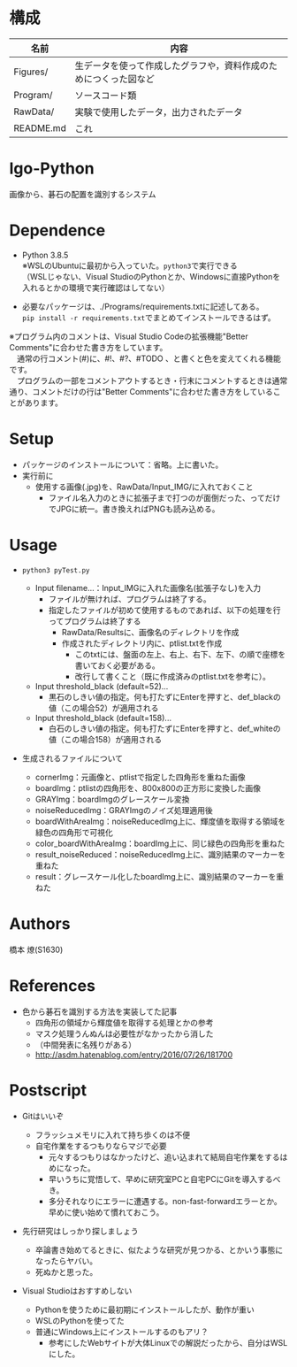 # 構成
|  名前  |  内容  |
| ---- | ---- |
|  Figures/  |  生データを使って作成したグラフや，資料作成のためにつくった図など  |
|  Program/  |  ソースコード類  |
|  RawData/  |  実験で使用したデータ，出力されたデータ  |
|  README.md  |  これ  |

# Igo-Python
画像から、碁石の配置を識別するシステム

# Dependence
- Python 3.8.5  
※WSLのUbuntuに最初から入っていた。`python3`で実行できる  
（WSLじゃない、Visual StudioのPythonとか、Windowsに直接Pythonを入れるとかの環境で実行確認はしてない）
  
- 必要なパッケージは、./Programs/requirements.txtに記述してある。  
`pip install -r requirements.txt`でまとめてインストールできるはず。  
  
※プログラム内のコメントは、Visual Studio Codeの拡張機能"Better Comments"に合わせた書き方をしています。  
　通常の行コメント(#)に、#!、#?、#TODO 、と書くと色を変えてくれる機能です。  
　プログラムの一部をコメントアウトするとき・行末にコメントするときは通常通り、コメントだけの行は"Better Comments"に合わせた書き方をしていることがあります。

# Setup
- パッケージのインストールについて：省略。上に書いた。
- 実行前に
    - 使用する画像(.jpg)を、RawData/Input_IMG/に入れておくこと
        - ファイル名入力のときに拡張子まで打つのが面倒だった、ってだけでJPGに統一。書き換えればPNGも読み込める。

# Usage
- `python3 pyTest.py`
    - Input filename...：Input_IMGに入れた画像名(拡張子なし)を入力
        - ファイルが無ければ、プログラムは終了する。
        - 指定したファイルが初めて使用するものであれば、以下の処理を行ってプログラムは終了する
            - RawData/Resultsに、画像名のディレクトリを作成
            - 作成されたディレクトリ内に、ptlist.txtを作成
                - このtxtには、盤面の左上、右上、右下、左下、の順で座標を書いておく必要がある。
                - 改行して書くこと（既に作成済みのptlist.txtを参考に）。
    - Input threshold_black (default=52)...
        - 黒石のしきい値の指定。何も打たずにEnterを押すと、def_blackの値（この場合52）が適用される
    - Input threshold_black (default=158)...
        - 白石のしきい値の指定。何も打たずにEnterを押すと、def_whiteの値（この場合158）が適用される

- 生成されるファイルについて
    - cornerImg：元画像と、ptlistで指定した四角形を重ねた画像
    - boardImg：ptlistの四角形を、800x800の正方形に変換した画像
    - GRAYImg：boardImgのグレースケール変換
    - noiseReducedImg：GRAYImgのノイズ処理適用後
    - boardWithAreaImg：noiseReducedImg上に、輝度値を取得する領域を緑色の四角形で可視化
    - color_boardWithAreaImg：boardImg上に、同じ緑色の四角形を重ねた
    - result_noiseReduced：noiseReducedImg上に、識別結果のマーカーを重ねた
    - result：グレースケール化したboardImg上に、識別結果のマーカーを重ねた


# Authors
橋本 燎(S1630)

# References
- 色から碁石を識別する方法を実装してた記事
    - 四角形の領域から輝度値を取得する処理とかの参考
    - マスク処理うんぬんは必要性がなかったから消した
    - （中間発表に名残りがある）
    - http://asdm.hatenablog.com/entry/2016/07/26/181700

# Postscript
- Gitはいいぞ
    - フラッシュメモリに入れて持ち歩くのは不便
    - 自宅作業をするつもりならマジで必要
        - 元々するつもりはなかったけど、追い込まれて結局自宅作業をするはめになった。
        - 早いうちに覚悟して、早めに研究室PCと自宅PCにGitを導入するべき。
        - 多分それなりにエラーに遭遇する。non-fast-forwardエラーとか。早めに使い始めて慣れておこう。

- 先行研究はしっかり探しましょう
    - 卒論書き始めてるときに、似たような研究が見つかる、とかいう事態になったらヤバい。
    - 死ぬかと思った。

- Visual Studioはおすすめしない
    - Pythonを使うために最初期にインストールしたが、動作が重い
    - WSLのPythonを使ってた
    - 普通にWindows上にインストールするのもアリ？
        - 参考にしたWebサイトが大体Linuxでの解説だったから、自分はWSLにした。
